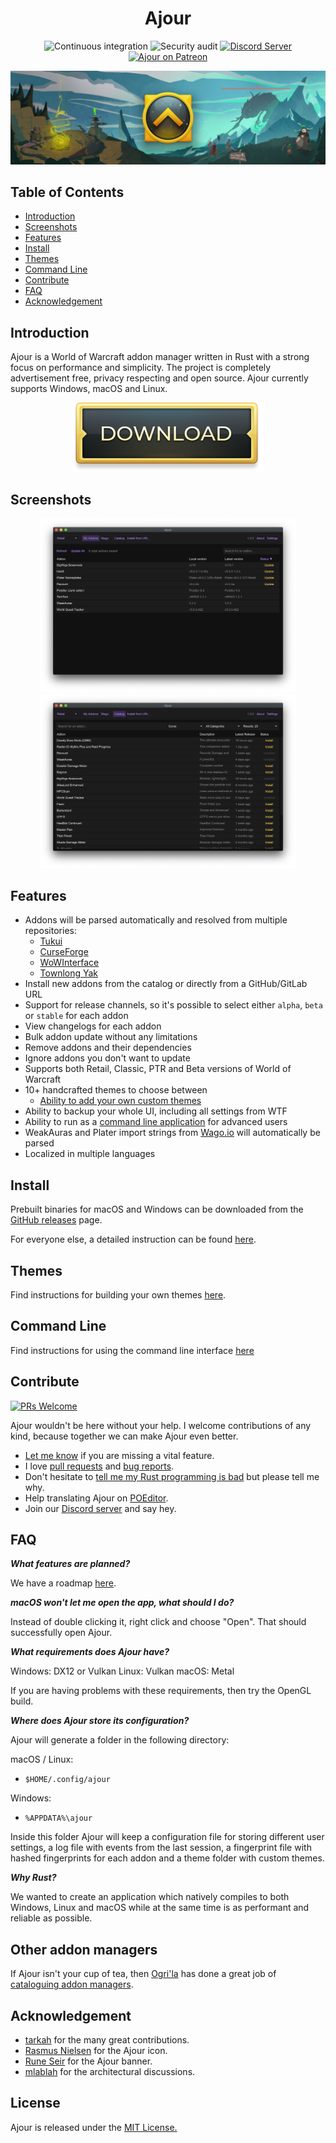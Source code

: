 <!-- markdownlint-disable MD004 MD033 -->

<div align="center">

# Ajour

![Continuous integration](https://github.com/ajour/ajour/workflows/Continuous-integration/badge.svg)
![Security audit](https://github.com/ajour/ajour/workflows/Security%20audit/badge.svg)
[![Discord Server](https://img.shields.io/discord/757155234500968459?label=Discord%20Chat&labelColor=3C424A&logo=discord&logoColor=ffffff&color=7389D8)](https://discord.gg/4838t9R)
[![Ajour on Patreon](https://img.shields.io/static/v1?label=Patreon&message=Ajour&color=4d898b)](https://www.patreon.com/getajour)

![ajour banner](./resources/screenshots/ajour-banner.jpg)

</div>

## Table of Contents

- [Introduction](#introduction)
- [Screenshots](#screenshots)
- [Features](#features)
- [Install](#install)
- [Themes](#themes)
- [Command Line](#command-line)
- [Contribute](#contribute)
- [FAQ](#faq)
- [Acknowledgement](#acknowledgement)

## Introduction

Ajour is a World of Warcraft addon manager written in Rust with a strong focus
on performance and simplicity. The project is completely advertisement free, privacy
respecting and open source. Ajour currently supports Windows, macOS and Linux.

<div align="center">

[![Download Button](./resources/download-button.png)](https://github.com/ajour/ajour/releases)

</div>

## Screenshots

<p align="center">
  <img width="410"
       alt="Ajour showing addons"
       src="./resources/screenshots/ajour-1.0.0a.png">
    <img width="410"
       alt="Ajour showing catalog"
       src="./resources/screenshots/ajour-1.0.0b.png">
</p>

## Features

- Addons will be parsed automatically and resolved from multiple repositories:
  - [Tukui](https://www.tukui.org/)
  - [CurseForge](https://www.curseforge.com/wow/addons)
  - [WoWInterface](https://www.wowinterface.com/)
  - [Townlong Yak](https://www.townlong-yak.com/)
- Install new addons from the catalog or directly from a GitHub/GitLab URL
- Support for release channels, so it's possible to select either `alpha`, `beta`
  or `stable` for each addon
- View changelogs for each addon
- Bulk addon update without any limitations
- Remove addons and their dependencies
- Ignore addons you don't want to update
- Supports both Retail, Classic, PTR and Beta versions of World of Warcraft
- 10+ handcrafted themes to choose between
  - [Ability to add your own custom themes](./THEMES.md)
- Ability to backup your whole UI, including all settings from WTF
- Ability to run as a [command line application](#command-line) for advanced users
- WeakAuras and Plater import strings from [Wago.io](https://wago.io/) will automatically
  be parsed
- Localized in multiple languages

## Install

Prebuilt binaries for macOS and Windows can be downloaded from the [GitHub releases](https://github.com/ajour/ajour/releases)
page.

For everyone else, a detailed instruction can be found [here](https://github.com/ajour/ajour/blob/master/INSTALL.md).

## Themes

Find instructions for building your own themes [here](./THEMES.md).

## Command Line

Find instructions for using the command line interface [here](./CLI.md)

## Contribute

[![PRs Welcome](https://img.shields.io/badge/PRs-welcome-brightgreen.svg)](http://makeapullrequest.com)

Ajour wouldn't be here without your help.
I welcome contributions of any kind, because together we can make Ajour even better.

- [Let me know](https://github.com/ajour/ajour/issues/new?assignees=&labels=type%3A+feature&template=feature_request.md&title=)
  if you are missing a vital feature.
- I love [pull requests](https://github.com/ajour/ajour/pulls) and [bug reports](https://github.com/ajour/ajour/issues/new?assignees=&labels=type%3A+bug&template=bug_report.md&title=).
- Don't hesitate to [tell me my Rust programming is bad](https://github.com/ajour/ajour/issues/new)
  but please tell me why.
- Help translating Ajour on [POEditor](https://poeditor.com/join/project?hash=gjghTR7d0Z).
- Join our [Discord server](https://discord.gg/4838t9R) and say hey.

## FAQ

**_What features are planned?_**

We have a roadmap [here](https://github.com/ajour/ajour/projects/2).

**_macOS won't let me open the app, what should I do?_**

Instead of double clicking it, right click and choose "Open". That should successfully
open Ajour.

**_What requirements does Ajour have?_**

Windows: DX12 or Vulkan
Linux: Vulkan
macOS: Metal

If you are having problems with these requirements, then try the OpenGL build.

**_Where does Ajour store its configuration?_**

Ajour will generate a folder in the following directory:

macOS / Linux:

- `$HOME/.config/ajour`

Windows:

- `%APPDATA%\ajour`

Inside this folder Ajour will keep a configuration file for storing different user
settings, a log file with events from the last session, a fingerprint file with
hashed fingerprints for each addon and a theme folder with custom themes.

**_Why Rust?_**

We wanted to create an application which natively compiles to both Windows, Linux
and macOS while at the same time is as performant and reliable as possible.

## Other addon managers

If Ajour isn't your cup of tea, then [Ogri'la](https://github.com/ogri-la) has
done a great job of [cataloguing addon managers](https://ogri-la.github.io/wow-addon-managers/).

## Acknowledgement

- [tarkah](https://github.com/tarkah) for the many great contributions.
- [Rasmus Nielsen](https://rasmusnielsen.dk/) for the Ajour icon.
- [Rune Seir](https://instagram.com/rseir/) for the Ajour banner.
- [mlablah](https://github.com/mlablah) for the architectural discussions.

## License

Ajour is released under the [MIT License.](https://github.com/ajour/ajour/blob/master/LICENSE)

